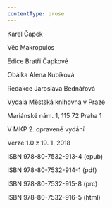 ```yaml
---
contentType: prose
---
```


Karel Čapek

Věc Makropulos

Edice Bratři Čapkové

Obálka Alena Kubíková

Redakce Jaroslava Bednářová

Vydala Městská knihovna v Praze

Mariánské nám. 1, 115 72 Praha 1

V MKP 2. opravené vydání

Verze 1.0 z 19. 1. 2018

ISBN 978-80-7532-913-4 (epub)

ISBN 978-80-7532-914-1 (pdf)

ISBN 978-80-7532-915-8 (prc)

ISBN 978-80-7532-916-5 (html)
